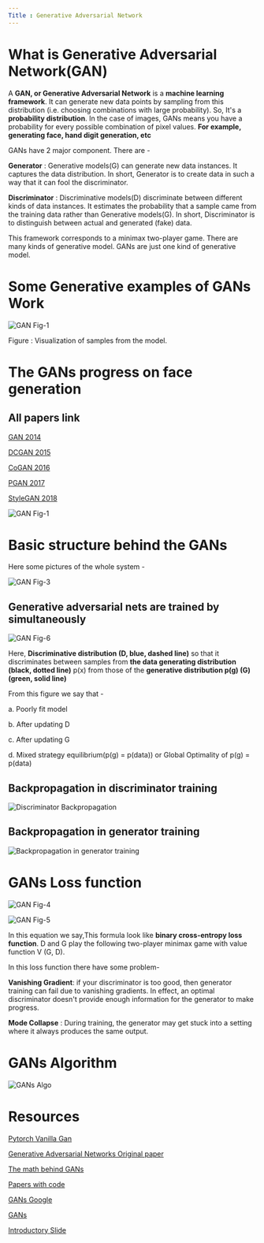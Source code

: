 ```yaml
---
Title : Generative Adversarial Network
---
```


# What is Generative Adversarial Network(GAN)

A **GAN, or Generative Adversarial Network** is a **machine learning framework**. It can generate new data points by sampling from this distribution (i.e. choosing combinations with large probability). So, It's a  **probability distribution**. In the case of images, GANs means you have a probability for every possible combination of pixel values. **For example, generating face, hand digit generation, etc**

GANs have 2 major component. There are - 

**Generator** : Generative models(G) can generate new data instances. It captures the data distribution. In short,   Generator is to create data in such a way that it can fool the discriminator.

**Discriminator**  : Discriminative models(D) discriminate between different kinds of data instances. It estimates
the probability that a sample came from the training data rather than Generative models(G). In short, Discriminator is to distinguish between actual and generated (fake) data.

This
framework corresponds to a minimax two-player game. There are many kinds of generative model. GANs are just one kind of generative model.

# Some  Generative examples of GANs Work

![GAN Fig-1](./images/3.png)

Figure : Visualization of samples from the model.

# The GANs progress on face generation

## All papers link
[GAN 2014](https://arxiv.org/abs/1406.2661)

[DCGAN 2015](https://arxiv.org/abs/1511.06434)

[CoGAN 2016](https://arxiv.org/abs/1606.07536)

[PGAN 2017](https://arxiv.org/abs/1710.10196)

[StyleGAN 2018](https://arxiv.org/abs/1812.04948)

![GAN Fig-1](./images/10.jpg)



# Basic structure behind the GANs

Here some pictures of the whole system -

<!-- ![GAN Fig-2](./images/1.svg) -->

![GAN Fig-3](./images/2.png)

## Generative adversarial nets are trained by simultaneously
![GAN Fig-6](./images/6.png)

Here, 
**Discriminative distribution (D, blue, dashed line)** so that it discriminates between samples from **the data generating distribution (black, dotted line)** p(x) from those of the **generative distribution p(g) (G) (green, solid line)**

From this figure we say that -

a. Poorly fit model

b. After updating D

c. After updating G

d. Mixed strategy equilibrium(p(g) = p(data)) or Global Optimality of p(g) = p(data)


## Backpropagation in  discriminator training
![Discriminator Backpropagation](./images/9.svg)

## Backpropagation in generator training
![Backpropagation in generator training](./images/8.svg)


# GANs Loss function

![GAN Fig-4](./images/5.png)

![GAN Fig-5](./images/4.png)


In this equation we say,This formula look like **binary cross-entropy loss function**. D and G play the following two-player minimax game with value function V (G, D).

In this loss function there have some problem-

**Vanishing Gradient**: if your discriminator is too good, then generator training can fail due to vanishing gradients. In effect, an optimal discriminator doesn't provide enough information for the generator to make progress.

**Mode Collapse** : During training, the generator may get stuck into a setting where it always produces the same output.

# GANs Algorithm

![GANs Algo](./images/7.png)


# Resources

[Pytorch Vanilla Gan](https://www.kaggle.com/rafat97/pytorch-vanilla-gan)

[Generative Adversarial Networks Original paper](https://arxiv.org/abs/1406.2661)

[The math behind GANs](https://towardsdatascience.com/the-math-behind-gans-generative-adversarial-networks-3828f3469d9c)

[Papers with code](https://paperswithcode.com/method/gan)

[GANs Google](https://developers.google.com/machine-learning/gan/)

[GANs](https://drive.google.com/drive/folders/1lHtjHQ8K7aemRQAnYMylrrwZp6Bsqqrb)

[Introductory Slide](https://www.slideshare.net/jongwookkim/a-short-introduction-to-generative-adversarial-networks)